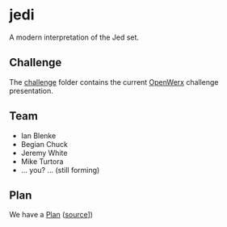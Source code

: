 # jedi

A modern interpretation of the Jed set.

## Challenge

The [challenge](https://github.com/TeamJedi/TeamJedi.github.io/tree/master/challenge) folder contains the current [OpenWerx](http://www.sofwerx.org/event/openwerx_event/) challenge presentation.

## Team

- Ian Blenke
- Begian Chuck
- Jeremy White
- Mike Turtora
- ... you? ... (still forming)

## Plan

We have a [Plan](https://teamjedi.github.io/Plan.html) ([source](https://github.com/TeamJedi/TeamJedi.github.io/blob/master/_includes/Plan.md)])

